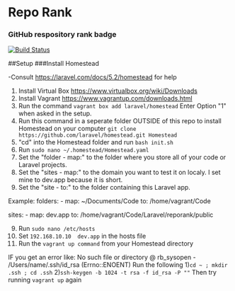 # Repo Rank
### GitHub respository rank badge

[![Build Status](https://travis-ci.org/laravel/framework.svg)](https://travis-ci.org/laravel/framework)

##Setup
###Install Homestead

-Consult https://laravel.com/docs/5.2/homestead for help

1. Install Virtual Box https://www.virtualbox.org/wiki/Downloads
2. Install Vagrant https://www.vagrantup.com/downloads.html
3. Run the command ```vagrant box add laravel/homestead``` Enter Option "1" when asked in the setup.
4. Run this command in a seperate folder OUTSIDE of this repo to install Homestead on your computer ```git clone https://github.com/laravel/homestead.git Homestead```
5. "cd" into the Homestead folder and run ```bash init.sh```
6. Run ```sudo nano ~/.homestead/Homestead.yaml```
7. Set the "folder - map:" to the folder where you store all of your code or Laravel projects.
7. Set the "sites - map:" to the domain you want to test it on localy. I set mine to dev.app because it is short.
8. Set the "site - to:" to the folder containing this Laravel app.

Example:
  folders:
    - map: ~/Documents/Code
      to: /home/vagrant/Code

  sites:
    - map: dev.app
      to: /home/vagrant/Code/Laravel/reporank/public

9. Run ```sudo nano /etc/hosts```
10. Set ```192.168.10.10  dev.app``` in the hosts file
11. Run the ```vagrant up command``` from your Homestead directory

IF you get an error like: No such file or directory @ rb_sysopen - /Users/name/.ssh/id_rsa (Errno::ENOENT)
Run the following
1)```cd ~ ; mkdir .ssh ; cd .ssh```
2)```ssh-keygen -b 1024 -t rsa -f id_rsa -P ""```
Then try running ```vagrant up``` again

